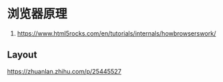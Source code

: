 # 浏览器原理

1. https://www.html5rocks.com/en/tutorials/internals/howbrowserswork/

## Layout

https://zhuanlan.zhihu.com/p/25445527
